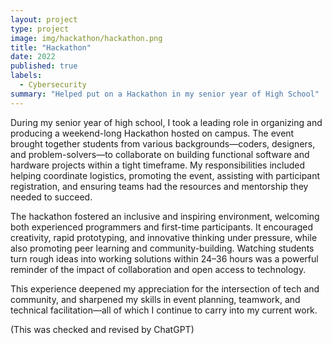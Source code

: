 ```yaml
---
layout: project
type: project
image: img/hackathon/hackathon.png
title: "Hackathon"
date: 2022
published: true
labels:
  - Cybersecurity
summary: "Helped put on a Hackathon in my senior year of High School"
---
```


During my senior year of high school, I took a leading role in organizing and producing a weekend-long Hackathon hosted on campus. The event brought together students from various backgrounds—coders, designers, and problem-solvers—to collaborate on building functional software and hardware projects within a tight timeframe. My responsibilities included helping coordinate logistics, promoting the event, assisting with participant registration, and ensuring teams had the resources and mentorship they needed to succeed.

The hackathon fostered an inclusive and inspiring environment, welcoming both experienced programmers and first-time participants. It encouraged creativity, rapid prototyping, and innovative thinking under pressure, while also promoting peer learning and community-building. Watching students turn rough ideas into working solutions within 24–36 hours was a powerful reminder of the impact of collaboration and open access to technology.

This experience deepened my appreciation for the intersection of tech and community, and sharpened my skills in event planning, teamwork, and technical facilitation—all of which I continue to carry into my current work.

(This was checked and revised by ChatGPT)
